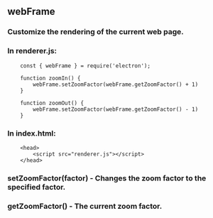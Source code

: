 ## webFrame

### Customize the rendering of the current web page.

### In renderer.js:

        const { webFrame } = require('electron');

        function zoomIn() {
            webFrame.setZoomFactor(webFrame.getZoomFactor() + 1)
        }

        function zoomOut() {
            webFrame.setZoomFactor(webFrame.getZoomFactor() - 1)
        }

### In index.html:

        <head>
            <script src="renderer.js"></script>
        </head>

### setZoomFactor(factor) - Changes the zoom factor to the specified factor.

### getZoomFactor() - The current zoom factor.